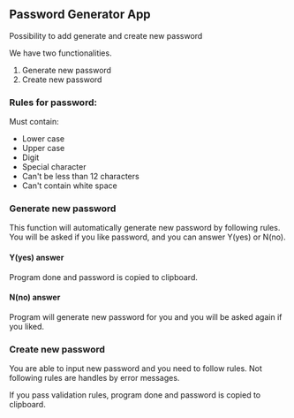 ## Password Generator App

Possibility to add generate and create new password

We have two functionalities.
1. Generate new password
2. Create new password

### Rules for password:

Must contain:
- Lower case
- Upper case
- Digit
- Special character
- Can't be less than 12 characters
- Can't contain white space

### Generate new password

This function will automatically generate new password by following rules.
You will be asked if you like password, and you can answer Y(yes) or N(no).

#### Y(yes) answer
Program done and password is copied to clipboard.

#### N(no) answer

Program will generate new password for you and you will be asked again if you liked.

### Create new password

You are able to input new password and you need to follow rules.
Not following rules are handles by error messages.

If you pass validation rules, program done and password is copied to clipboard.